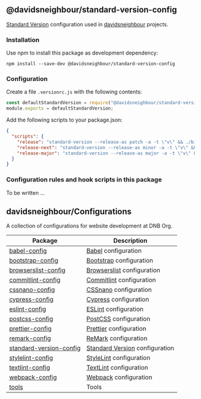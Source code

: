 ## @davidsneighbour/standard-version-config

[Standard Version](https://github.com/conventional-changelog/standard-version) configuration used in [davidsneighbour](https://github.com/davidsneighbour) projects.

### Installation

Use npm to install this package as development dependency:

```shell
npm install --save-dev @davidsneighbour/standard-version-config
```

### Configuration

Create a file `.versionrc.js` with the following contents:

```javascript
const defaultStandardVersion = require("@davidsneighbour/standard-version-config");
module.exports = defaultStandardVersion;
```

Add the following scripts to your package.json:

```json
{
  "scripts": {
    "release": "standard-version --release-as patch -a -t \"v\" && ./bin/release-hook-postrelease.sh",
    "release-next": "standard-version --release-as minor -a -t \"v\" && ./bin/release-hook-postrelease.sh",
    "release-major": "standard-version --release-as major -a -t \"v\" && ./bin/release-hook-postrelease.sh"
  }
}
```

### Configuration rules and hook scripts in this package

To be written ...

<!--- CONFIGURATIONS BEGIN --->

## davidsneighbour/Configurations

A collection of configurations for website development at DNB Org.

<!-- prettier-ignore -->
| Package | Description |
| --- | ---- |
| [babel-config](https://github.com/davidsneighbour/configurations/tree/main/packages/babel-config) | [Babel](https://babeljs.io/) configuration |
| [bootstrap-config](https://github.com/davidsneighbour/configurations/tree/main/packages/bootstrap-config) | [Bootstrap](https://getbootstrap.com/) configuration |
| [browserslist-config](https://github.com/davidsneighbour/configurations/tree/main/packages/browserslist-config) | [Browserslist](https://github.com/browserslist/browserslist) configuration |
| [commitlint-config](https://github.com/davidsneighbour/configurations/tree/main/packages/commitlint-config) | [Commitlint](https://github.com/conventional-changelog/commitlint) configuration |
| [cssnano-config](https://github.com/davidsneighbour/configurations/tree/main/packages/cssnano-config) | [CSSnano](https://cssnano.co/) configuration |
| [cypress-config](https://github.com/davidsneighbour/configurations/tree/main/packages/cypress-config) | [Cypress](https://www.cypress.io/) configuration |
| [eslint-config](https://github.com/davidsneighbour/configurations/tree/main/packages/eslint-config) | [ESLint](https://github.com/eslint/eslint) configuration |
| [postcss-config](https://github.com/davidsneighbour/configurations/tree/main/packages/postcss-config) | [PostCSS](https://postcss.org/) configuration |
| [prettier-config](https://github.com/davidsneighbour/configurations/tree/main/packages/prettier-config) | [Prettier](https://prettier.io/) configuration |
| [remark-config](https://github.com/davidsneighbour/configurations/tree/main/packages/remark-config) | [ReMark](https://github.com/remarkjs/remark-lint) configuration |
| [standard-version-config](https://github.com/davidsneighbour/configurations/tree/main/packages/standard-version-config) | [Standard Version](https://github.com/conventional-changelog/standard-version) configuration |
| [stylelint-config](https://github.com/davidsneighbour/configurations/tree/main/packages/stylelint-config) | [StyleLint](https://github.com/stylelint/stylelint) configuration |
| [textlint-config](https://github.com/davidsneighbour/configurations/tree/main/packages/textlint-config) | [TextLint](https://github.com/textlint/textlint) configuration |
| [webpack-config](https://github.com/davidsneighbour/configurations/tree/main/packages/webpack-config) | [Webpack](https://webpack.js.org/) configuration |
| [tools](https://github.com/davidsneighbour/configurations/tree/main/packages/tools) | Tools |

<!--- CONFIGURATIONS END --->
